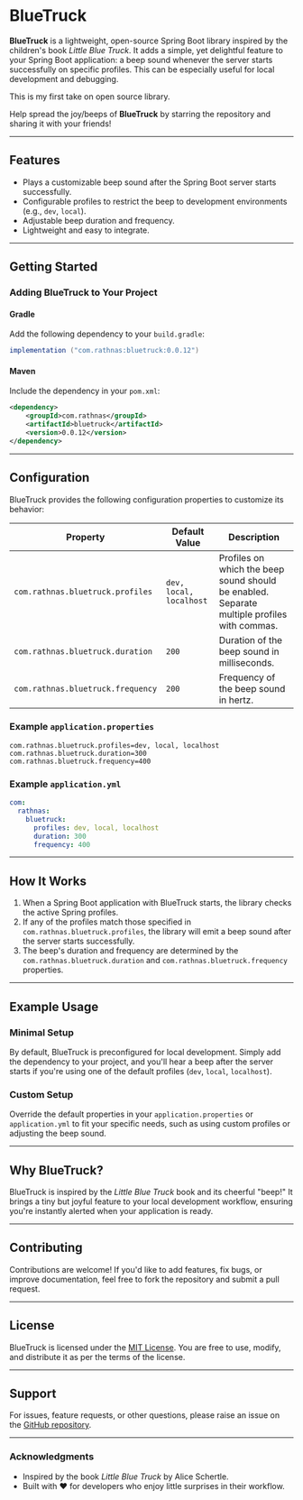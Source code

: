 # BlueTruck

**BlueTruck** is a lightweight, open-source Spring Boot library inspired by the children's book *Little Blue Truck*. It adds a simple, yet delightful feature to your Spring Boot application: a beep sound whenever the server starts successfully on specific profiles. This can be especially useful for local development and debugging.

This is my first take on open source library. 

Help spread the joy/beeps of **BlueTruck** by starring the repository and sharing it with your friends!

---

## Features

- Plays a customizable beep sound after the Spring Boot server starts successfully.
- Configurable profiles to restrict the beep to development environments (e.g., `dev`, `local`).
- Adjustable beep duration and frequency.
- Lightweight and easy to integrate.

---

## Getting Started

### Adding BlueTruck to Your Project

#### Gradle
Add the following dependency to your `build.gradle`:
```groovy
implementation ("com.rathnas:bluetruck:0.0.12")
```

#### Maven
Include the dependency in your `pom.xml`:
```xml
<dependency>
    <groupId>com.rathnas</groupId>
    <artifactId>bluetruck</artifactId>
    <version>0.0.12</version>
</dependency>
```

---

## Configuration

BlueTruck provides the following configuration properties to customize its behavior:

| Property                           | Default Value      | Description                                                                                                                                              |
|------------------------------------|--------------------|----------------------------------------------------------------------------------------------------------------------------------------------------------|
| `com.rathnas.bluetruck.profiles`   | `dev, local, localhost` | Profiles on which the beep sound should be enabled. Separate multiple profiles with commas.                                                              |
| `com.rathnas.bluetruck.duration`   | `200`              | Duration of the beep sound in milliseconds.                                                                                                              |
| `com.rathnas.bluetruck.frequency`  | `200`              | Frequency of the beep sound in hertz.                                                                                                                    |

### Example `application.properties`
```properties
com.rathnas.bluetruck.profiles=dev, local, localhost
com.rathnas.bluetruck.duration=300
com.rathnas.bluetruck.frequency=400
```

### Example `application.yml`
```yaml
com:
  rathnas:
    bluetruck:
      profiles: dev, local, localhost
      duration: 300
      frequency: 400
```

---

## How It Works

1. When a Spring Boot application with BlueTruck starts, the library checks the active Spring profiles.
2. If any of the profiles match those specified in `com.rathnas.bluetruck.profiles`, the library will emit a beep sound after the server starts successfully.
3. The beep's duration and frequency are determined by the `com.rathnas.bluetruck.duration` and `com.rathnas.bluetruck.frequency` properties.

---

## Example Usage

### Minimal Setup
By default, BlueTruck is preconfigured for local development. Simply add the dependency to your project, and you'll hear a beep after the server starts if you're using one of the default profiles (`dev`, `local`, `localhost`).

### Custom Setup
Override the default properties in your `application.properties` or `application.yml` to fit your specific needs, such as using custom profiles or adjusting the beep sound.

---

## Why BlueTruck?

BlueTruck is inspired by the *Little Blue Truck* book and its cheerful "beep!" It brings a tiny but joyful feature to your local development workflow, ensuring you're instantly alerted when your application is ready.

---

## Contributing

Contributions are welcome! If you'd like to add features, fix bugs, or improve documentation, feel free to fork the repository and submit a pull request.

---

## License

BlueTruck is licensed under the [MIT License](LICENSE). You are free to use, modify, and distribute it as per the terms of the license.

---

## Support

For issues, feature requests, or other questions, please raise an issue on the [GitHub repository](https://github.com/rathnas/bluetruck).

---

### Acknowledgments
- Inspired by the book *Little Blue Truck* by Alice Schertle.
- Built with ❤️ for developers who enjoy little surprises in their workflow. 